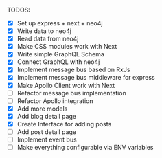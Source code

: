 TODOS:

* [x] Set up express + next + neo4j
* [x] Write data to neo4j
* [x] Read data from neo4j
* [x] Make CSS modules work with Next
* [x] Write simple GraphQL Schema
* [x] Connect GraphQL with neo4j
* [x] Implement message bus based on RxJs
* [x] Implement message bus middleware for express
* [x] Make Apollo Client work with Next
* [ ] Refactor message bus implementation
* [ ] Refactor Apollo integration
* [x] Add more models
* [x] Add blog detail page
* [x] Create Interface for adding posts
* [ ] Add post detail page
* [ ] Implement event bus
* [ ] Make everything configurable via ENV variables
